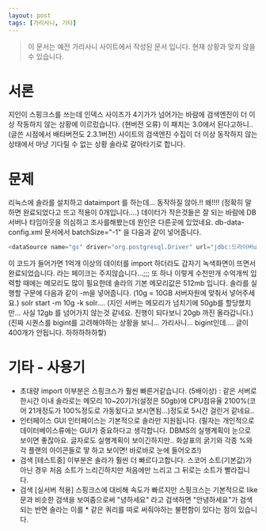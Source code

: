 ```yaml
---
layout: post
tags: [가리사니, 기타]
---
```


> 이 문서는 예전 가리사니 사이트에서 작성된 문서 입니다.
현재 상황과 맞지 않을 수 있습니다.


# 서론
지인이 스핑크스를 쓰는데 인덱스 사이즈가 4기가가 넘어가는 바람에 검색엔진이 더 이상 작동하지 않는 상황에 이르렀습니다. (현버전 오류)
이 패치는 3.0에서 된다고하니.. (글쓴 시점에서 배타버전도 2.3.1버전) 사이트의 검색엔진 수집이 더 이상 동작하지 않는 상태에서 마냥 기다릴 수 없는 상황 솔라로 갈아타기로 합니다.


# 문제
리눅스에 솔라를 설치하고 dataimport 를 하는데... 동작하질 않아.!! 왜!!!!
(정확히 말하면 완료되었다고 뜨고 적용이 0개입니다....)
데이터가 작은것들은 잘 되는 바람에 DB서버나 타임아웃을 의심하고 조사를해봤는데 원인은 다른곳에 있었네요.
db-data-config.xml 문서에서 batchSize="-1" 을 다음과 같이 넣어줍니다.
``` java
<dataSource name="gs" driver="org.postgresql.Driver" url="jdbc:드라이버url" user="계정" password="암호" batchSize="-1" />
```
이 코드가 들어가면 1억개 이상의 데이터를 import 하더라도 갑자기 녹색화면이 뜨면서 완료되었습니다. 라는 페이크는 주지않습니다...;;;
또 하나 이렇게 수천만개 수억개씩 입력할 때에는 메모리도 많이 필요한데 솔라의 기본 메모리값은 512mb 입니다.
솔라를 실행할 구문에 다음과 같이 -m을 넣어줍니다. (10g = 10GB 서버자원에 맞춰서 넣어주세요.)
solr start -m 10g -k solr....
(지인 서버는 메모리가 넘치기에 50gb를 할당했지만... 사실 12gb 를 넘어가지 않는것 같네요. 진행이 되다보니 20gb 까진 올라갑니다.)
(진짜 시퀀스를 bigint를 고려해야하는 상황을 보니... 가리사니... bigint인데.... 글이 400개가 안됩니다. 하하하하하핳)


# 기타 - 사용기
- 초대량 import
이부분은 스핑크스가 훨씬 빠른거같습니다. (5배이상) : 같은 서버로 한시간 이내
솔라로는 메모리 10~20기가(설정은 50gb)에 CPU점유율 2100%(코어 21개정도가 100%정도로 가동됬다고 보시면됨...)정도로 5시간 걸린거 같네요..
- 인터페이스
GUI 인터페이스는 기본적으로 솔라만 지원됩니다.
(필자는 개인적으로 데이터베이스류에는 GUI가 중요하다고 생각합니다.
DBMS의 실행계획이 눈으로 보이면 좋잖아요. 글자로도 실행계획이 보이긴하지만..
화살표의 굵기와 각종 %와 각 플랜의 아이콘들로 땋 하고 보이면! 바로바로 눈에 들어오죠!)
- 검색 [테스트중]
이부분은 솔라가 훨씬 더 빠르다고합니다.
스코어 소트(기본값)가 아닌 경우 처음 소트가 느리긴하지만 처음에만 느리고 그 뒤로는 소트가 빨라집니다.
- 검색 [실서버 적용]
스핑크스에 대비해 속도가 빠르지만 스핑크스는 기본적으로 like 문과 비슷한 검색을 보여줌으로써 "녕하세요" 라고 검색하면 "안녕하세요"가 검색되는 반면 솔라는 이를 * 같은 쿼리를 따로 써줘야하는 불편함이 있다는 점이 있습니다.